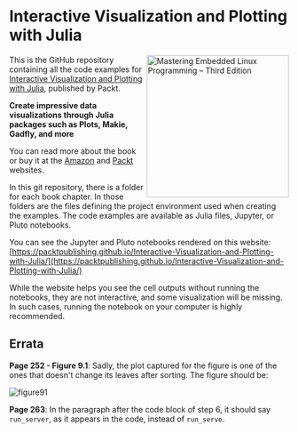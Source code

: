 # Interactive Visualization and Plotting with Julia

<a href="https://www.packtpub.com/product/interactive-visualization-and-plotting-with-julia/9781801810517"><img src="https://static.packt-cdn.com/products/9781801810517/cover/smaller" alt="Mastering Embedded Linux Programming – Third Edition" height="256px" align="right"></a>

This is the GitHub repository containing all the code examples for 
[Interactive Visualization and Plotting with Julia](https://www.packtpub.com/product/interactive-visualization-and-plotting-with-julia/9781801810517), published by Packt. 

**Create impressive data visualizations through Julia packages such as Plots,
Makie, Gadfly, and more**

You can read more about the book or buy it at the [Amazon](https://www.amazon.com/Interactive-Visualization-Plotting-Julia-visualizations/dp/1801810516) and [Packt](https://www.packtpub.com/product/interactive-visualization-and-plotting-with-julia) websites.


In this git repository, there is a folder for each book chapter. In those
folders are the files defining the project environment used when creating the
examples. The code examples are
available as Julia files, Jupyter, or Pluto notebooks. 

You can see the Jupyter and Pluto notebooks rendered on this website: [https://packtpublishing.github.io/Interactive-Visualization-and-Plotting-with-Julia/](https://packtpublishing.github.io/Interactive-Visualization-and-Plotting-with-Julia/)

While the website helps you see the cell outputs without running the notebooks,
they are not interactive, and some visualization will be missing. In such cases,
running the notebook on your computer is highly recommended.


## Errata

**Page 252 - Figure 9.1**: Sadly, the plot captured for the figure is one of the ones that doesn't change its leaves after sorting. The figure should be:

![figure91](https://user-images.githubusercontent.com/2822757/188184997-17084fb6-b8af-4e7d-8857-13a3a4100edf.png)

**Page 263**: In the paragraph after the code block of step 6, it should say `run_server`, as it appears in the code, instead of `run_serve`.
